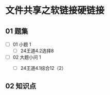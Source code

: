 # 文件共享之软链接硬链接



## 01 题集

- [ ] 01 小题 1
  - [ ] 24王道4.2选择8

- [ ] 02 大题小问 1
  - [ ] 24王道4.1综合12（2）





## 02 知识点

